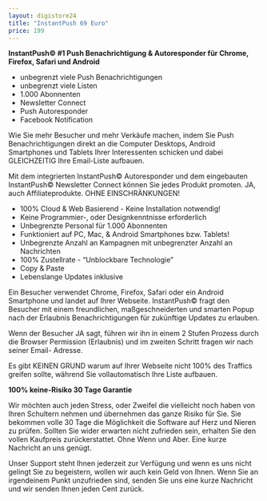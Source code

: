 ```yaml
---
layout: digistore24
title: "InstantPush 69 Euro"
price: 199
---
```

<p><strong>InstantPush&#xA9; #1 Push Benachrichtigung &amp; Autoresponder f&#xFC;r Chrome, Firefox, Safari und Android</strong></p>
<ul style="list-style-type:disc;"><li>unbegrenzt viele Push Benachrichtigungen</li>
<li>unbegrenzt viele Listen </li>
<li>1.000 Abonnenten </li>
<li>Newsletter Connect </li>
<li>Push Autoresponder </li>
<li>Facebook Notification</li>
</ul><p>Wie Sie mehr Besucher und mehr Verk&#xE4;ufe machen, indem Sie Push Benachrichtigungen direkt an die Computer Desktops, Android Smartphones und Tablets Ihrer Interessenten schicken und dabei GLEICHZEITIG Ihre Email-Liste aufbauen.</p>
<p>Mit dem integrierten InstantPush&#xA9; Autoresponder und dem eingebauten InstantPush&#xA9; Newsletter Connect k&#xF6;nnen Sie jedes Produkt promoten. JA, auch Affiliateprodukte. OHNE EINSCHR&#xC4;NKUNGEN!</p>
<ul><li>100% Cloud &amp; Web Basierend - Keine Installation notwendig!</li>
<li>Keine Programmier-, oder Designkenntnisse erforderlich</li>
<li>Unbegrenzte Personal f&#xFC;r 1.000 Abonnenten</li>
<li>Funktioniert auf PC, Mac, &amp; Android Smartphones bzw. Tablets!</li>
<li>Unbegrenzte Anzahl an Kampagnen mit unbegrenzter Anzahl an Nachrichten</li>
<li>100% Zustellrate - &#x201C;Unblockbare Technologie&#x201D;</li>
<li>Copy &amp; Paste</li>
<li>Lebenslange Updates inklusive</li>
</ul><p>Ein Besucher verwendet Chrome, Firefox, Safari oder ein Android Smartphone und landet auf Ihrer Webseite. InstantPush&#xA9; fragt den Besucher mit einem freundlichen, ma&#xDF;geschneiderten und smarten Popup nach der Erlaubnis Benachrichtigungen f&#xFC;r zuk&#xFC;nftige Updates zu erlauben.</p>
<p>Wenn der Besucher JA sagt, f&#xFC;hren wir ihn in einem 2 Stufen Prozess durch die Browser Permission (Erlaubnis) und im zweiten Schritt fragen wir nach seiner Email- Adresse.</p>
<p>Es gibt KEINEN GRUND warum auf Ihrer Webseite nicht 100% des Traffics greifen sollte, w&#xE4;hrend Sie vollautomatisch Ihre Liste aufbauen.</p>
<p><strong>100% keine-Risiko 30 Tage Garantie</strong></p>
<p>Wir m&#xF6;chten auch jeden Stress, oder Zweifel die vielleicht noch haben von Ihren Schultern nehmen und &#xFC;bernehmen das ganze Risiko f&#xFC;r Sie. Sie bekommen volle 30 Tage die M&#xF6;glichkeit die Software auf Herz und Nieren zu pr&#xFC;fen. Sollten Sie wider erwarten nicht zufrieden sein, erhalten Sie den vollen Kaufpreis zur&#xFC;ckerstattet. Ohne Wenn und Aber. Eine kurze Nachricht an uns gen&#xFC;gt.</p>
<p>Unser Support steht Ihnen jederzeit zur Verf&#xFC;gung und wenn es uns nicht gelingt Sie zu begeistern, wollen wir auch kein Geld von Ihnen. Wenn Sie an irgendeinem Punkt unzufrieden sind, senden Sie uns eine kurze Nachricht und wir senden Ihnen jeden Cent zur&#xFC;ck.</p>